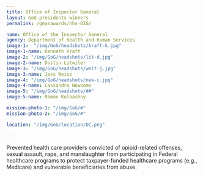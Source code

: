 ```yaml
---
title: Office of Inspector General
layout: GoG-presidents-winners
permalink: /gearawards/hhs-OIG/

name: Office of the Inspector General
agency: Department of Health and Human Services
image-1:  "/img/GoG/headshots/kraft-k.jpg"
image-1-name: Kenneth Kraft
image-2: "/img/GoG/headshots/lit-d.jpg"
image-2-name: Dustin Litwiler
image-3: "/img/GoG/headshots/weit-j.jpg"
image-3-name: Jess Weisz
image-4: "/img/GoG/headshots/new-c.jpg"
image-4-name: Cassandra Newsome
image-5: "/img/GoG/headshots/##"
image-5-name: Roman Kulbashny

mission-photo-1: "/img/GoG/#"
mission-photo-2: "/img/GoG/#"

location: "/img/GoG/location/DC.png"

---
```

Prevented health care providers convicted of opioid-related offenses, sexual assault, rape, and manslaughter from participating in Federal healthcare programs to protect taxpayer-funded healthcare programs (e.g., Medicare) and vulnerable beneficiaries from abuse.

